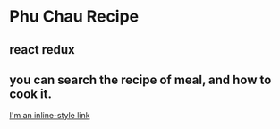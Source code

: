 # Phu Chau Recipe

## react redux

## you can search the recipe of meal, and how to cook it.

[I'm an inline-style link](https://phuchaurecipe.herokuapp.com/)
